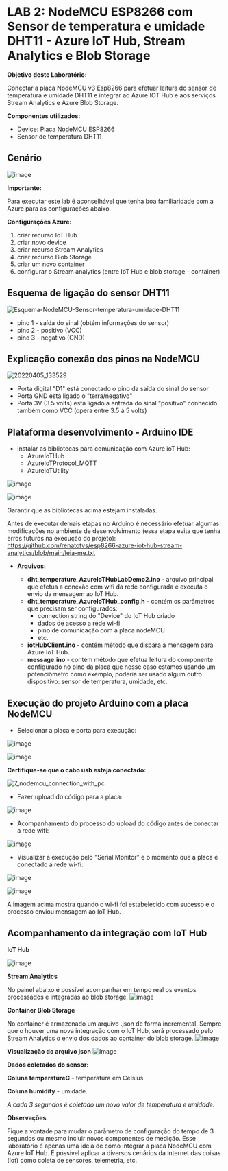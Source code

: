 # LAB 2: NodeMCU ESP8266 com Sensor de temperatura e umidade DHT11 - Azure IoT Hub, Stream Analytics e Blob Storage

**Objetivo deste Laboratório:**

Conectar a placa NodeMCU v3 Esp8266 para efetuar leitura do sensor de temperatura e umidade DHT11 e integrar ao Azure IOT Hub e aos serviços Stream Analytics e Azure Blob Storage.

**Componentes utilizados:**
+ Device: Placa NodeMCU ESP8266
+ Sensor de temperatura DHT11

## Cenário

![image](https://user-images.githubusercontent.com/42357180/160649317-bd5b9dd5-f8dc-4881-b169-b752374759bd.png)

**Importante:**

Para executar este lab é aconselhável que tenha boa familiaridade com a Azure para as configurações abaixo.

**Configurações Azure:**

1) criar recurso IoT Hub
2) criar novo device
3) criar recurso Stream Analytics
4) criar recurso Blob Storage
5) criar um novo container
6) configurar o Stream analytics (entre IoT Hub e blob storage - container)

## Esquema de ligação do sensor DHT11

![Esquema-NodeMCU-Sensor-temperatura-umidade-DHT11](https://user-images.githubusercontent.com/42357180/161806798-4f3b6a5d-d0e5-41b2-9e44-2768d5592678.png)

+ pino 1 - saída do sinal (obtém informações do sensor)
+ pino 2 - positivo (VCC)
+ pino 3 - negativo (GND)

## Explicação conexão dos pinos na NodeMCU
![20220405_133529](https://user-images.githubusercontent.com/42357180/161809434-06761e12-5262-4b6a-ad3a-319470355076.jpg)

+ Porta digital "D1" está conectado o pino da saída do sinal do sensor
+ Porta GND está ligado o "terra/negativo"
+ Porta 3V (3.5 volts) está ligado a entrada do sinal "positivo" conhecido também como VCC (opera entre 3.5 á 5 volts)

## Plataforma desenvolvimento - Arduino IDE
  + instalar as bibliotecas para comunicação com Azure ioT Hub:
    + AzureIoTHub
    + AzureIoTProtocol_MQTT
    + AzureIoTUtility

  ![image](https://user-images.githubusercontent.com/42357180/160653305-c49cb487-9546-41ec-9b90-fd56b5cb1a18.png)
  
  ![image](https://user-images.githubusercontent.com/42357180/160653744-185c765e-4a9d-423e-bf7b-05c407bde374.png)
  
  Garantir que as bibliotecas acima estejam instaladas.
  
  Antes de executar demais etapas no Arduino é necessário efetuar algumas modificações no ambiente de desenvolvimento (essa etapa evita que tenha erros futuros na execução do projeto): 
  https://github.com/renatotvs/esp8266-azure-iot-hub-stream-analytics/blob/main/leia-me.txt
  
  + **Arquivos:**
  
    + **dht_temperature_AzureIoTHubLabDemo2.ino** -  arquivo principal que efetua a conexão com wifi da rede configurada e executa o envio da mensagem ao IoT Hub.
    + **dht_temperature_AzureIoTHub_config.h** - contém os parâmetros que precisam ser configurados:
      + connection string do "Device" do IoT Hub criado
      + dados de acesso a rede wi-fi
      + pino de comunicação com a placa nodeMCU
      + etc.
    + **iotHubClient.ino** - contém método que dispara a mensagem para Azure IoT Hub.
    + **message.ino** - contém método que efetua leitura do componente configurado no pino da placa que nesse caso estamos usando um potenciômetro como exemplo, poderia ser usado algum outro dispositivo: sensor de temperatura, umidade, etc.
 
## Execução do projeto Arduino com a placa NodeMCU

+ Selecionar a placa e porta para execução:

![image](https://user-images.githubusercontent.com/42357180/161621665-b6b331e4-19ca-43fe-b29d-b581910e0ae0.png)

![image](https://user-images.githubusercontent.com/42357180/161625136-bc8c8da4-156b-438f-936e-4502331a4804.png)


**Certifique-se que o cabo usb esteja conectado:**

![7_nodemcu_connection_with_pc](https://user-images.githubusercontent.com/42357180/161812642-60120370-f9b3-463f-a0f9-e858eaba970e.png)

+ Fazer upload do código para a placa:

![image](https://user-images.githubusercontent.com/42357180/161621162-45d9ade3-512f-4d48-be1c-c4f1680fd001.png)

+ Acompanhamento do processo do upload do código antes de conectar a rede wifi:

![image](https://user-images.githubusercontent.com/42357180/161619292-05cc18f1-c5d9-42ef-a815-e2aa74117f76.png)

+ Visualizar a execução pelo "Serial Monitor" e o momento que a placa é conectado a rede wi-fi:

![image](https://user-images.githubusercontent.com/42357180/161620081-dbbf839b-1983-404a-b7ca-820aab6e48bb.png)

![image](https://user-images.githubusercontent.com/42357180/161623867-e38825aa-97a1-44cb-8af6-736554ef1396.png)

A imagem acima mostra quando o wi-fi foi estabelecido com sucesso e o processo enviou mensagem ao IoT Hub.

## Acompanhamento da integração com IoT Hub

**IoT Hub**

![image](https://user-images.githubusercontent.com/42357180/160660183-64d0b0ab-516d-43a7-9b8f-40228696e629.png)

**Stream Analytics**

No painel abaixo é possível acompanhar em tempo real os eventos processados e integradas ao blob storage.
![image](https://user-images.githubusercontent.com/42357180/160661942-2bf770f0-9d06-4bb5-963c-777f8be36767.png)

**Container Blob Storage**

No container é armazenado um arquivo .json de forma incremental. Sempre que o houver uma nova integração com o IoT Hub, será processado pelo Stream Analytics o envio dos dados ao container do blob storage.
![image](https://user-images.githubusercontent.com/42357180/160661344-7fee93fd-41cd-495b-af26-8c2d49d3a7eb.png)

**Visualização do arquivo json**
![image](https://user-images.githubusercontent.com/42357180/161624415-8867872a-a0f9-4491-aaca-cf18ead62106.png)

**Dados coletados do sensor:**

**Coluna temperatureC** - temperatura em Celsius.

**Coluna humidity** - umidade.

*A cada 3 segundos é coletado um novo valor de temperatura e umidade.*

**Observações**

Fique a vontade para mudar o parãmetro de configuração do tempo de 3 segundos ou mesmo incluir novos componentes de medição.
Esse laboratório é apenas uma ideia de como integrar a placa NodeMCU com Azure IoT Hub.
É possível aplicar a diversos cenários da internet das coisas (iot) como coleta de sensores, telemetria, etc.
